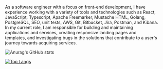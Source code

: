 As a software engineer with a focus on front-end development, I have experience working with a variety of tools and technologies such as React, JavaScript, Typescript, Apache Freemarker, Mustache HTML, Golang, PostgreSQL, SEO, unit tests, AWS, Git, Bitbucket, Jira, Postman, and Kibana. In my current role, I am responsible for building and maintaining applications and services, creating responsive landing pages and templates, and investigating bugs in the solutions that contribute to a user's journey towards acquiring services.

![Anurag's GitHub stats](https://github-readme-stats.vercel.app/api?username=MatheusFerreiraZx&show_icons=true&theme=dracula)

[![Top Langs](https://github-readme-stats.vercel.app/api/top-langs/?username=MatheusFerreiraZx&layout=compact)](https://github.com/anuraghazra/github-readme-stats)
